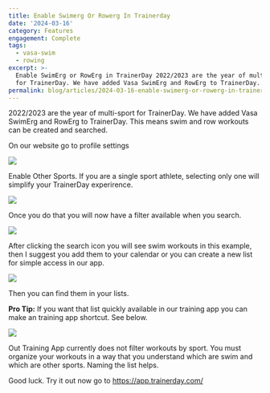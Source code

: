 ```yaml
---
title: Enable Swimerg Or Rowerg In Trainerday
date: '2024-03-16'
category: Features
engagement: Complete
tags:
  - vasa-swim
  - rowing
excerpt: >-
  Enable SwimErg or RowErg in TrainerDay 2022/2023 are the year of multi-sport
  for TrainerDay. We have added Vasa SwimErg and RowErg to TrainerDay....
permalink: blog/articles/2024-03-16-enable-swimerg-or-rowerg-in-trainerday-59c29b76bc9e
---
```

2022/2023 are the year of multi-sport for TrainerDay. We have added Vasa SwimErg and RowErg to TrainerDay. This means swim and row workouts can be created and searched.

On our website go to profile settings

![](https://shared-web.s3.amazonaws.com/blog/images/2024-03-1V1-ynC6BY_Qe9bpQkODMTQ.png)

Enable Other Sports. If you are a single sport athlete, selecting only one will simplify your TrainerDay experirence.

![](https://shared-web.s3.amazonaws.com/blog/images/2024-03-1AZbm5oOs4CuF4QKoTc5jBQ.png)

Once you do that you will now have a filter available when you search.

![](https://shared-web.s3.amazonaws.com/blog/images/2024-03-1642aczQanyN8_oNOXbycag.png)

After clicking the search icon you will see swim workouts in this example, then I suggest you add them to your calendar or you can create a new list for simple access in our app.

![](https://shared-web.s3.amazonaws.com/blog/images/2024-03-1goZGVgjux-SKF7s3SvlKUA.png)

Then you can find them in your lists.

**Pro Tip:** If you want that list quickly available in our training app you can make an training app shortcut. See below.

![](https://shared-web.s3.amazonaws.com/blog/images/2024-03-1iZNs64m-x2IBTDee4V6v0g.png)

Out Training App currently does not filter workouts by sport. You must organize your workouts in a way that you understand which are swim and which are other sports. Naming the list helps.

Good luck. Try it out now go to https://app.trainerday.com/
